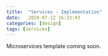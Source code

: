 ```yaml
---
title:  "Services - Implementation"
date:   2019-07-12 16:22:43
categories: [design]
tags: [services]	
---
```

Microservices template coming soon.